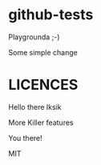 github-tests
============
 
Playgrounda ;-)
 
Some simple change
 
# LICENCES
 
Hello there Iksik

More Killer features

You there!

 
MIT